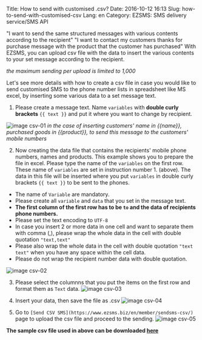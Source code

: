 Title: How to send with customised .csv?
Date: 2016-10-12 16:13
Slug: how-to-send-with-customised-csv
Lang: en
Category: EZSMS: SMS delivery service/SMS API

"I want to send the same structured messages with various contents according to the recipient"
"I want to contact my customers thanks for purchase message with the product that the customer has purchased"
With EZSMS, you can upload csv file with the data to insert the various contents to your set message according to the recipient.

*the maximum sending per upload is limited to 1,000*

Let's see more details with how to create a csv file in case you would like to send customised SMS to the phone number lists in spreadsheet like MS excel, by inserting some various data to a set message text. 

1. Please create a message text. Name `variables` with **double curly brackets** `{{ text }}` and put it where you want to change by recipient.

![image csv-01](/images/csv-01.png)
_in the case of inserting customers' name in {{name}}, purchased goods in {{product}}, to send this message to the customers' mobile numbers_

2. Now creating the data file that contains the recipients' mobile phone numbers, names and products. This example shows you to prepare the file in excel. Please type the name of the `variables` on the first row. These name of `variables` are set in instruction number 1. (above). The data in this file will be inserted where you put `variables` in double curly brackets `{{ text }}` to be sent to the phones.

* The name of `Variable` are mandatory.
* Please create all `variable` and `data` that you set in the message text.
* **The first column of the first row has to be `to` and the data of recipients phone numbers.**
* Please set the text encoding to `UTF-8` 
* In case you insert 2 or more data in one cell and want to separate them with comma (,), please wrap the whole data in the cell with double quotation `"text,text"`
* Please also wrap the whole data in the cell with double quotation `"text text"` when you have any space within the cell data.
* Please do not wrap the recipient number data with double quotation.

![image csv-02](/images/csv-02.png)

3. Please select the columnns that you put the items on the first row and format them as `Text` data. 
![image csv-03](/images/csv-03.png)

4. Insert your data, then save the file as .csv
![image csv-04](/images/csv-04.png)

5. Go to `[Send CSV SMS](https://www.ezsms.biz/en/member/sendsms-csv/)` page to upload the csv file and proceed to the sending.
![image csv-05](/images/csv-05.png)

__The sample csv file used in above can be downloaded <a href="/images/ezsms_csvsample.csv" download target="_blank">here</a>__
